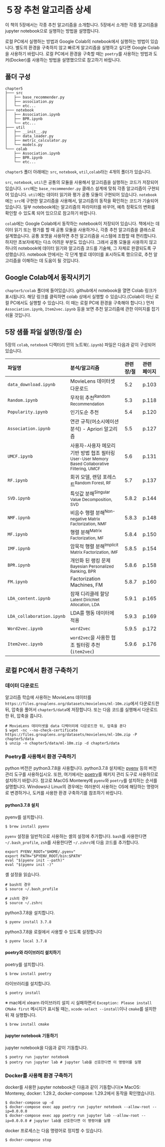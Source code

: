 # ５장 추천 알고리즘 상세

이 책의 5장에서는 각종 추천 알고리즘을 소개합니다. 5장에서 소개한 각종 알고리즘을 jupyter notebook으로 실행하는 방법을 설명합니다.

로컬 PC에서 실행하는 방법과 Google Colab의 notebook에서 실행하는 방법이 있습니다. 별도의 환경을 구축하지 않고 빠르게 알고리즘을 실행하고 싶다면 Google Colab을 사용하기 바랍니다. 로컬 PC에서 환경을 구축할 때는 `poetry`를 사용하는 방법과 도커(Docker)를 사용하는 방법을 설명했으므로 참고하기 바랍니다.

## 폴더 구성
```
chapter5
├─── src
│   ├── base_recommender.py
│   ├── association.py
│   └── etc...
├─── notebook
│   ├── Association.ipynb
│   ├── BPR.ipynb
│   └── etc...
├─── util
│   ├── __init__.py
│   ├── data_loader.py
│   ├── metric_calculator.py
│   └── models.py
└─── colab
    ├── Association.ipynb
    ├── BPR.ipynb
    └── etc...
```

`chapter5` 폴더 아래에는 `src`, `notebook`, `util`,`colab`라는 4개의 폴더가 있습니다.

`src`, `notebook`, `util`은 공통의 모듈을 사용해서 알고리즘을 실행하는 코드가 저장되어 있습니다. `src`에는 `base_recommender.py` 클래스 설계에 맞춰 각종 알고리즘이 구현되어 있습니다. `util`에는 데이터 읽기와 평가 공통 모듈이 구현되어 있습니다. `notebook`에는 `src`에 구현한 알고리즘을 사용해서, 알고리즘의 동작을 확인하는 코드가 기술되어 있습니다. 일부 notebook에는 알고리즘의 파라미터를 바꾸어, 예측 정확도의 변화를 확인할 수 있도록 되어 있으므로 참고하기 바랍니다.

`colab`에는 Google Colab에서 동작하는 notebook이 저장되어 있습니다. 책에서는 데이터 읽기 또는 평가를 할 때 공통 모듈을 사용하거나, 각종 추천 알고리즘을 클래스로 설계했습니다. 공통 포맷을 사용하면 추천 알고리즘을 시스템에 조합할 때 편리합니다. 하지만 초보자에게는 다소 어려운 부분도 있습니다. 그래서 공통 모듈을 사용하지 않고 하나의 notebook에 데이터 읽기와 알고리즘 코드를 기술해, 그 자체로 완결되도록 구성했습니다. notebook 안에서는 각 단계 별로 데이터를 표시하도록 했으므로, 추천 알고리즘을 이해하는 데 도움이 될 것입니다.

## Google Colab에서 동작시키기

`chapter5/colab` 폴더에 들어있습니다. github에서 notebook을 열면 Colab 링크가 표시됩니다. 해당 링크를 클릭하면 colab 상에서 실행할 수 있습니다.(Colab이 아닌 로컬 PC에서도 실행할 수 있습니다. 이 때는 로컬 PC에 환경을 구축해야 합니다.) 먼저 `Association.ipynb`, `Item2vec.ipynb` 등을 보면 추천 알고리즘에 관한 이미지를 잡기 쉬울 것입니다.

## 5장 샘플 파일 설명(장/절 순)

5장의 `colab`, `notebook` 디렉터리 안의 노트북(`.ipynb`) 파일은 다음과 같이 구성되어 있습니다.

|파일명|분석/알고리즘|관련 장/절|관련 페이지|
|:--|:--|:--|:--|
|`data_download.ipynb`|MovieLens 데이터셋 다운로드|5.2|p.103|
|`Random.ipynb`|무작위 추천<sup>Random Recommendation</sup>|5.3|p.118|
|`Popularity.ipynb`|인기도순 추천|5.4|p.120|
|`Association.ipynb`|연관 규칙(어소시에이션 분석) - Apriori 알고리즘|5.5|p.127|
|`UMCF.ipynb`|사용자-사용자 메모리 기반 방법 협조 필터링<sup>User-User Memory Based Collaborative Filtering, UMCF</sup>|5.6|p.131|
|`RF.ipynb`|회귀 모델, 랜덤 포레스트<sup>Random Forest, RF</sup>|5.7|p.137|
|`SVD.ipynb`|특잇값 분해<sup>Singular Value Decomposition, SVD</sup>|5.8.2|p.144|
|`NMF.ipynb`|비음수 행렬 분해<sup>Non-negative Matrix Factorization, NMF</sup>|5.8.3|p.148|
|`MF.ipynb`|행렬 분해<sup>Matrix Factorization, MF</sup>|5.8.4|p.150|
|`IMF.ipynb`|암묵적 행렬 분해<sup>Implicit Matrix Factorization, IMF</sup>|5.8.5|p.154|
|`BPR.ipynb`|개인화 된 랭킹 문제<sup>Bayesian Personalized Ranking, BPR</sup>|5.8.6|p.158|
|`FM.ipynb`|Factorization Machines, FM|5.8.7|p.160|
|`LDA_content.ipynb`|잠재 디리클레 할당<sup>Latent Dirichlet Allocation, LDA</sup>|5.9.1|p.165|
|`LDA_collaboration.ipynb`|LDA를 행동 데이터에 적용|5.9.3|p.169|
|`Word2vec.ipynb`|`word2vec`|5.9.5|p.172|
|`Item2vec.ipynb`|`word2vec`을 사용한 협조 필터링 추천(`item2vec`)|5.9.6|p.176|


## 로컬 PC에서 환경 구축하기

### 데이터 다운로드

알고리즘 학습에 사용하는 MovieLens 데이터를 `https://files.grouplens.org/datasets/movielens/ml-10m.zip`에서 다운로드한 뒤, 압축을 풀어서 `chapter5/data`에 저장합니다. 또는 다음 코드를 실행해서 다운로드한 뒤, 압축을 풉니다.

```
# MovieLens 데이터셋을 data 디렉터리에 다운로드한 뒤, 압축을 푼다
$ wget -nc --no-check-certificate https://files.grouplens.org/datasets/movielens/ml-10m.zip -P chapter5/data
$ unzip -n chapter5/data/ml-10m.zip -d chapter5/data
```

### Poetry를 사용해서 환경 구축하기

python 버전은 python3.7.8을 사용합니다. python3.7.8 설치에는 [pyenv](https://github.com/pyenv/pyenv) 등의 버전 관리 도구를 사용하십시오. 또한, 여기에서는 [poetry](https://python-poetry.org/)를 패키지 관리 도구로 사용하므로 설치하기 바랍니다. 참고로 MacOS Monterey에 `pyenv`와 `poetry`를 설치하는 순서를 설명합니다. Windows나 Linux의 경우에는 여러분이 사용하는 OS에 해당하는 명령어로 변경하거나, 도커를 사용한 환경 구축하기를 참조하기 바랍니다.

#### python3.7.8 설치

pyenv를 설치합니다.

```
$ brew install pyenv
```

`pyenv` 설정을 일반적으로 사용하는 셸의 설정에 추가합니다. `bash`를 사용한다면 `~/.bash_profile`, `zsh`를 사용한다면 `~/.zshrc`에 다음 코드를 추가합니다.

```
export PYENV_ROOT="$HOME/.pyenv"
export PATH="$PYENV_ROOT/bin:$PATH"
eval "$(pyenv init --path)"
eval "$(pyenv init -)"
```

셸 설정을 읽습니다.

```
# bash의 경우
$ source ~/.bash_profile

# zsh의 경우
$ source ~/.zshrc
```

python3.7.8을 설치합니다.

```
$ pyenv install 3.7.8
```

python3.7.8을 로컬에서 사용할 수 있도록 설정합니다

```
$ pyenv local 3.7.8
```

#### poetry와 라이브러리 설치하기

poetry를 설치합니다.

```
$ brew install poetry
```

라이브러리를 설치합니다.

```
$ poetry install
```

※ mac에서 xlearn 라이브러리 설치 시 실패하면서 `Exception: Please install CMake first` 메시지가 표시될 때는, `xcode-select --install`이나 `cmake`를 설치한 뒤 재 실행합니다.

```
$ brew install cmake
```

#### jupyter notebook 기동하기

jupyter notebook을 다음과 같이 기동합니다.

```
$ poetry run jupyter notebook 
$ poetry run jupyter lab # jupyter lab을 선호한다면 이 명령어를 실행
```

### Docker를 사용해 환경 구축하기

docker를 사용한 jupyter notebook은 다음과 같이 기동합니다(※ MacOS: Monterey, docker: 1.29.2, docker-compose: 1.29.2에서 동작을 확인했습니다).

```
$ docker-compose up -d
$ docker-compose exec app poetry run jupyter notebook --allow-root --ip=0.0.0.0
$ docker-compose exec app poetry run jupyter lab --allow-root --ip=0.0.0.0 # jupyter lab을 선호한다면 이 명령어를 실행
```

docker 프로세스는 다음 명령어로 정지할 수 있습니다.

```
$ docker-compose stop
```
